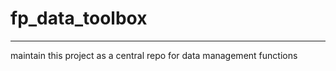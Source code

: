 # fp_data_toolbox

---

maintain this project as a central repo for data management functions

<br><br>
